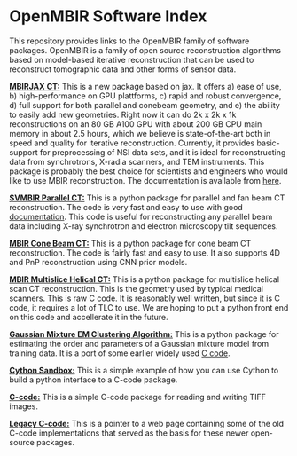 # OpenMBIR Software Index

This repository provides links to the OpenMBIR family of software packages. OpenMBIR is a family of open source reconstruction algorithms based on model-based iterative reconstruction that can be used to reconstruct tomographic data and other forms of sensor data.

**[MBIRJAX CT:](https://github.com/cabouman/mbirjax)**
This is a new package based on jax. It offers a) ease of use, b) high-performance on GPU plattforms, c) rapid and robust convergence, d) full support for both parallel and conebeam geometry, and e) the ability to easily add new geometries. Right now it can do 2k x 2k x 1k reconstructions on an 80 GB A100 GPU with about 200 GB CPU main memory in about 2.5 hours, which we believe is state-of-the-art both in speed and quality for iterative reconstruction. Currently, it provides basic-support for preprocessing of NSI data sets, and it is ideal for reconstructing data from synchrotrons, X-radia scanners, and TEM instruments. This package is probably the best choice for scientists and engineers who would like to use MBIR reconstruction. The documentation is available from [here](https://mbirjax.readthedocs.io).

**[SVMBIR Parallel CT:](https://github.com/cabouman/svmbir)**
This is a python package for parallel and fan beam CT reconstruction. The code is very fast and easy to use with good [documentation](https://svmbir.readthedocs.io/en/latest/index.html). This code is useful for reconstructing any parallel beam data including X-ray synchrotron and electron microscopy tilt sequences.

**[MBIR Cone Beam CT:](https://github.com/cabouman/mbircone)**
This is a python package for cone beam CT reconstruction. The code is fairly fast and easy to use. It also supports 4D and PnP reconstruction using CNN prior models. 

**[MBIR Multislice Helical CT:](https://github.com/cabouman/mbirhelical)**
This is a python package for multislice helical scan CT reconstruction. This is the geometry used by typical medical scanners. This is raw C code. It is reasonably well written, but since it is C code, it requires a lot of TLC to use. We are hoping to put a python front end on this code and accellerate it in the future.

**[Gaussian Mixture EM Clustering Algorithm:](https://github.com/cabouman/pygmcluster)**
This is a python package for estimating the order and parameters of a Gaussian mixture model from training data. It is a port of some earlier widely used [C code](https://engineering.purdue.edu/~bouman/software/cluster).

**[Cython Sandbox:](https://github.com/cabouman/sandbox)**
This is a simple example of how you can use Cython to build a python interface to a C-code package.

**[C-code:](https://github.com/cabouman/C-code)**
This is a simple C-code package for reading and writing TIFF images.

**[Legacy C-code:](http://engineering.purdue.edu/~bouman/OpenMBIR)**
This is a pointer to a web page containing some of the old C-code implementations that served as the basis for these newer open-source packages.

